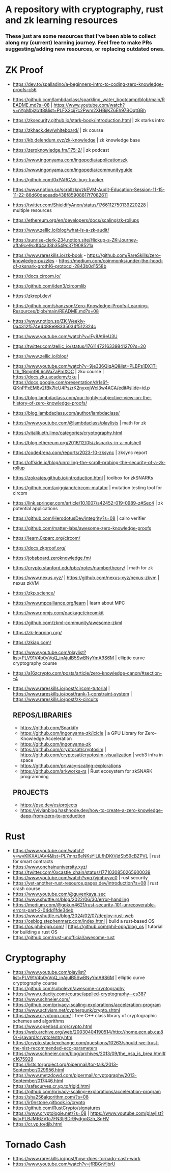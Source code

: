 # A repository with cryptography, rust and zk learning resources

### These just are some resources that I've been able to collect along my (current) learning journey. Feel free to make PRs suggesting/adding new resources, or replacing outdated ones.

# ZK Proof

- https://dev.to/spalladino/a-beginners-intro-to-coding-zero-knowledge-proofs-c56
- https://github.com/lambdaclass/sparkling_water_bootcamp/blob/main/README.md?s=08 | https://www.youtube.com/watch?v=nYpMbjzb1t8&list=PLFX2cij7c2Pwm2XHBijKZ6Eh97BOqtGBh
- https://zksecurity.github.io/stark-book/introduction.html | zk starks intro
- https://zkhack.dev/whiteboard/ | zk course
- https://kb.delendum.xyz/zk-knowledge | zk knowledge base
- https://zeroknowledge.fm/175-2/ | zk podcast
- https://www.ingonyama.com/ingopedia/applicationszk
- https://www.ingonyama.com/ingopedia/communityguide
- https://github.com/0xPARC/zk-bug-tracker
- https://www.notion.so/scrollzkp/zkEVM-Audit-Education-Session-11-15-11-22-86d60daceadb438f85908817f7082611
- https://twitter.com/ShieldifyAnon/status/1766112750139220228 | multiple resources
- https://ethereum.org/en/developers/docs/scaling/zk-rollups
- https://www.zellic.io/blog/what-is-a-zk-audit/
- https://sunrise-clerk-234.notion.site/Hickup-s-ZK-Journey-affa9ce9cdf44a33b3549c37f908521a
- https://www.rareskills.io/zk-book - https://github.com/RareSkills/zero-knowledge-puzzles - https://medium.com/coinmonks/under-the-hood-of-zksnark-groth16-protocol-2843b0d1558b
- https://docs.circom.io/
- https://github.com/iden3/circomlib
- https://zkrepl.dev/
- https://github.com/shanzson/Zero-Knowledge-Proofs-Learning-Resources/blob/main/README.md?s=08
- https://www.notion.so/ZK-Weekly-0a4312f574e4488e98335034f512324c
- https://www.youtube.com/watch?v=IFy8At9eU3U
- https://twitter.com/zellic_io/status/1761147216339841270?s=20
- https://www.zellic.io/blog/
- https://www.youtube.com/watch?v=9je336QIqAQ&list=PLBPs1DX1T-Lth_fBmjnf9L6cWaZaPmXOC | zku course | https://docs.zku.academy/zku | https://docs.google.com/presentation/d/1s6f-QKnPPxEM8v2fBk7IcU4PszrK2nyxojWcI3w4ACA/edit#slide=id.p
- https://blog.lambdaclass.com/our-highly-subjective-view-on-the-history-of-zero-knowledge-proofs/
- https://blog.lambdaclass.com/author/lambdaclass/
- https://www.youtube.com/@lambdaclass/playlists | math for zk
- https://vitalik.eth.limo/categories/cryptography.html
- https://blog.ethereum.org/2016/12/05/zksnarks-in-a-nutshell
- https://code4rena.com/reports/2023-10-zksync | zksync report
- https://offside.io/blog/unrolling-the-scroll-probing-the-security-of-a-zk-rollup
- https://zokrates.github.io/introduction.html | toolbox for zkSNARKs
- https://github.com/aviggiano/circom-mutator | mutation testing tool for circom
- https://link.springer.com/article/10.1007/s42452-019-0989-z#Sec4 | zk potential applications
- https://github.com/HerodotusDev/integrity?s=08 | cairo verifier
- https://github.com/matter-labs/awesome-zero-knowledge-proofs
- https://learn.0xparc.org/circom/
- https://docs.zkproof.org/
- https://jobsboard.zeroknowledge.fm/
- https://crypto.stanford.edu/pbc/notes/numbertheory/ | math for zk
- https://www.nexus.xyz/ | https://github.com/nexus-xyz/nexus-zkvm | nexus zkVM 
- https://zkp.science/
- https://www.mpcalliance.org/learn | learn about MPC
- https://www.npmjs.com/package/circomkit
- https://github.com/zkml-community/awesome-zkml
- https://zk-learning.org/
- https://zkiap.com/
- https://www.youtube.com/playlist?list=PLV91V4b0yVqQ_inAjuIB5SwBNyYmA9S6M | elliptic curve cryptography course
- https://a16zcrypto.com/posts/article/zero-knowledge-canon/#section--4
- https://www.rareskills.io/post/circom-tutorial | https://www.rareskills.io/post/rank-1-constraint-system | https://www.rareskills.io/post/zk-circuits

  ## REPOS/LIBRARIES
   - https://github.com/Snarkify
   - https://github.com/ingonyama-zk/icicle | a GPU Library for Zero-Knowledge Acceleration
   - https://github.com/ingonyama-zk
   - https://github.com/cryptosat/cryptosim | https://github.com/cryptosat/cryptosim-visualization | web3 infra in space
   - https://github.com/privacy-scaling-explorations
   - https://github.com/arkworks-rs | Rust ecosystem for zkSNARK programming

  ## PROJECTS
   - https://pse.dev/es/projects
   - https://vivianblog.hashnode.dev/how-to-create-a-zero-knowledge-dapp-from-zero-to-production

# Rust

- https://www.youtube.com/watch?v=wvKlKXAUAV4&list=PL7mnz6eNKsYlLiLfhDKtVjdSb59cBZPVL | rust for smart contracts
- https://www.onchainuniversity.xyz/
- https://twitter.com/0xcastle_chain/status/1771030850265600039
- https://www.youtube.com/watch?v=q7yjmhxyvc0 | rust security
- https://yet-another-rust-resource.pages.dev/introduction?s=08 | rust crash course
- https://www.youtube.com/@guvenkaya_sec
- https://www.shuttle.rs/blog/2022/06/30/error-handling
- https://medium.com/@gokun4621/rust-security-101-unrecoverable-errors-part-2-04dd1fde34eb
- https://www.shuttle.rs/blog/2024/02/07/deploy-rust-web
- https://osblog.stephenmarz.com/index.html | build a rust-based OS
- https://os.phil-opp.com/ | https://github.com/phil-opp/blog_os | tutorial for building a rust OS
- https://github.com/rust-unofficial/awesome-rust

# Cryptography

- https://www.youtube.com/playlist?list=PLV91V4b0yVqQ_inAjuIB5SwBNyYmA9S6M | elliptic curve cryptography course
- https://github.com/sobolevn/awesome-cryptography
- https://www.udacity.com/course/applied-cryptography--cs387
- https://www.schneier.com/
- https://github.com/privacy-scaling-explorations/acceleration-program
- https://www.activism.net/cypherpunk/crypto.shtml
- https://www.cryptopp.com/ | free C++ class library of cryptographic schemes and algorithms
- https://www.openbsd.org/crypto.html
- https://web.archive.org/web/20030404190514/http://home.ecn.ab.ca:80/~jsavard/crypto/entry.htm
- https://crypto.stackexchange.com/questions/10263/should-we-trust-the-nist-recommended-ecc-parameters
- https://www.schneier.com/blog/archives/2013/09/the_nsa_is_brea.html#c1675929
- https://lists.torproject.org/pipermail/tor-talk/2013-September/029956.html
- https://www.metzdowd.com/pipermail/cryptography/2013-September/017446.html
- https://safecurves.cr.yp.to/rigid.html
- https://github.com/privacy-scaling-explorations/acceleration-program
- https://sha256algorithm.com/?s=08
- https://ir0nstone.gitbook.io/crypto
- https://github.com/RustCrypto/signatures
- https://www.cryptologie.net/?s=08 | https://www.youtube.com/playlist?list=PLBJMt6zV1c7FN3IjBDr9lydgqGzh_SqHV
- https://cr.yp.to/djb.html

# Tornado Cash

- https://www.rareskills.io/post/how-does-tornado-cash-work
- https://www.youtube.com/watch?v=jfRBGnYjbrU
